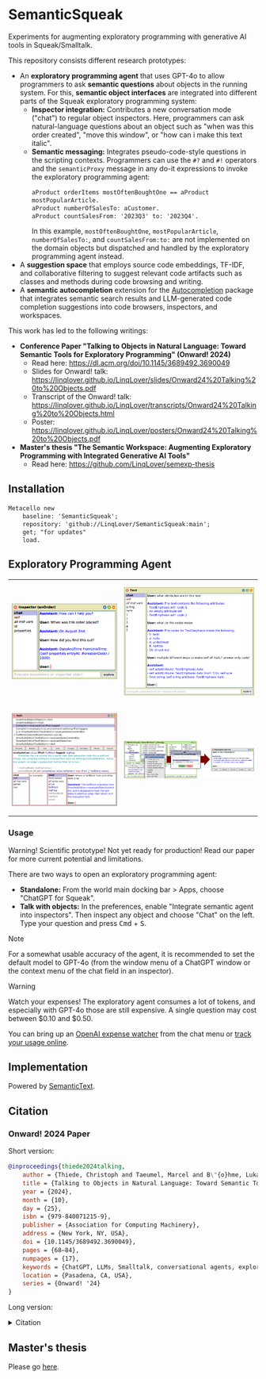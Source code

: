 # SemanticSqueak

Experiments for augmenting exploratory programming with generative AI tools in Squeak/Smalltalk.

This repository consists different research prototypes:

- An **exploratory programming agent** that uses GPT-4o to allow programmers to ask **semantic questions** about objects in the running system. For this, **semantic object interfaces** are integrated into different parts of the Squeak exploratory programming system:
  - **Inspector integration:** Contributes a new conversation mode ("chat") to regular object inspectors. Here, programmers can ask natural-language questions about an object such as "when was this order created", "move this window", or "how can i make this text italic".
  - **Semantic messaging:** Integrates pseudo-code-style questions in the scripting contexts. Programmers can use the `#?` and `#!` operators and the `semanticProxy` message in any do-it expressions to invoke the exploratory programming agent:
    ```smalltalk
	aProduct orderItems mostOftenBoughtOne == aProduct mostPopularArticle.
    aProduct numberOfSalesTo: aCustomer.
    aProduct countSalesFrom: '2023Q3' to: '2023Q4'.
    ```
	In this example, `mostOftenBoughtOne`, `mostPopularArticle`, `numberOfSalesTo:`, and `countSalesFrom:to:` are not implemented on the domain objects but dispatched and handled by the exploratory programming agent instead.
- A **suggestion space** that employs source code embeddings, TF-IDF, and collaborative filtering to suggest relevant code artifacts such as classes and methods during code browsing and writing.
- A **semantic autocompletion** extension for the [Autocompletion](https://github.com/LeonMatthes/Autocompletion) package that integrates semantic search results and LLM-generated code completion suggestions into code browsers, inspectors, and workspaces.

This work has led to the following writings:

- **Conference Paper "Talking to Objects in Natural Language: Toward Semantic Tools for Exploratory Programming" (Onward! 2024)**
  - Read here: <https://dl.acm.org/doi/10.1145/3689492.3690049>
  - Slides for Onward! talk: <https://linqlover.github.io/LinqLover/slides/Onward24%20Talking%20to%20Objects.pdf>
  - Transcript of the Onward! talk: <https://linqlover.github.io/LinqLover/transcripts/Onward24%20Talking%20to%20Objects.html>
  - Poster: <https://linqlover.github.io/LinqLover/posters/Onward24%20Talking%20to%20Objects.pdf>
- **Master's thesis "The Semantic Workspace: Augmenting Exploratory Programming with Integrated Generative AI Tools"**
  - Read here: <https://github.com/LinqLover/semexp-thesis>

## Installation

```smalltalk
Metacello new
	baseline: 'SemanticSqueak';
	repository: 'github://LinqLover/SemanticSqueak:main';
	get; "for updates"
	load.
```

## Exploratory Programming Agent

<table>
	<tr>
		<td width="30%">
			<p>
				<img src="./assets/agent-order.png">
			</p>
		</td>
		<td width="70%">
			<p>
				<img src="./assets/agent-text.png">
			</p>
		</td>
	</tr>
	<tr>
		<td width="45%">
			<p>
				<img src="./assets/agent-debugger.png">
			</p>
		</td>
		<td width="80%">
			<p>
				<img src="./assets/agent-browser.png">
			</p>
		</td>
	</tr>
</table>

### Usage

Warning! Scientific prototype! Not yet ready for production! Read our paper for more current potential and limitations.

There are two ways to open an exploratory programming agent:

- **Standalone:** From the world main docking bar > Apps, choose "ChatGPT for Squeak".
- **Talk with objects:** In the preferences, enable "Integrate semantic agent into inspectors". Then inspect any object and choose "Chat" on the left. Type your question and press <kbd>Cmd</kbd> + <kbd>S</kbd>.

> [!NOTE]
> For a somewhat usable accuracy of the agent, it is recommended to set the default model to GPT-4o (from the window menu of a ChatGPT window or the context menu of the chat field in an inspector).

> [!WARNING]
> Watch your expenses! The exploratory agent consumes a lot of tokens, and especially with GPT-4o those are still expensive. A single question may cost between $0.10 and $0.50.
>
> You can bring up an [OpenAI expense watcher](https://github.com/LinqLover/Squeak-SemanticText#openai-api-expense-watcher) from the chat menu or [track your usage online](https://platform.openai.com/usage).

## Implementation

Powered by [SemanticText](https://github.com/hpi-swa-lab/Squeak-SemanticText).

## Citation

### Onward! 2024 Paper

Short version:

```bib
@inproceedings{thiede2024talking,
	author = {Thiede, Christoph and Taeumel, Marcel and B\"{o}hme, Lukas and Hirschfeld, Robert},
	title = {Talking to Objects in Natural Language: Toward Semantic Tools for Exploratory Programming},
	year = {2024},
	month = {10},
	day = {25},
	isbn = {979-840071215-9},
	publisher = {Association for Computing Machinery},
	address = {New York, NY, USA},
	doi = {10.1145/3689492.3690049},
	pages = {68–84},
	numpages = {17},
	keywords = {ChatGPT, LLMs, Smalltalk, conversational agents, exploratory programming, generative AI, natural-language programming, object-oriented programming, semantic tools},
	location = {Pasadena, CA, USA},
	series = {Onward! '24}
}
```

Long version:

<details>
<summary>Citation</summary>
<pre><code>@inproceedings{thiede2024talking,
	author = {Thiede, Christoph and Taeumel, Marcel and B\"{o}hme, Lukas and Hirschfeld, Robert},
	title = {Talking to Objects in Natural Language: Toward Semantic Tools for Exploratory Programming},
	year = {2024},
	month = {10},
	day = {25},
	isbn = {979-840071215-9},
	publisher = {Association for Computing Machinery},
	address = {New York, NY, USA},
	doi = {10.1145/3689492.3690049},
	abstract = {In exploratory programming, programmers often face a semantic gap between their high-level understanding and the low-level interfaces available for interacting with objects in a system. That is, technical object structure and behavior need to be interpreted as abstract domain concepts, which then increases cognitive load and thus impedes exploration progress. We propose semantic object interfaces that bridge this gap by enabling contextual, natural-language conversations with objects. Our approach leverages an exploratory programming agent powered by a large language model (LLM) to translate natural-language questions into low-level experiments and provide high-level answers. We describe a framework for integrating semantic object interfaces into existing exploratory programming systems, including a prototype implementation in Squeak/Smalltalk using GPT-4o. We showcase the potential of semantic object interfaces through case studies and discuss their feasibility, limitations, and impact on the programming experience. While challenges remain, our approach promises to reduce mental effort and empower programmers to explore and understand systems at a higher level of abstraction for a better programming experience.},
	booktitle = {Proceedings of the 2024 ACM SIGPLAN International Symposium on New Ideas, New Paradigms, and Reflections on Programming and Software},
	pages = {68–84},
	numpages = {17},
	keywords = {ChatGPT, LLMs, Smalltalk, conversational agents, exploratory programming, generative AI, natural-language programming, object-oriented programming, semantic tools},
	location = {Pasadena, CA, USA},
	series = {Onward! '24}
}</code></pre>
</details>

## Master's thesis

Please go [here](https://github.com/LinqLover/semexp-thesis#citing).
